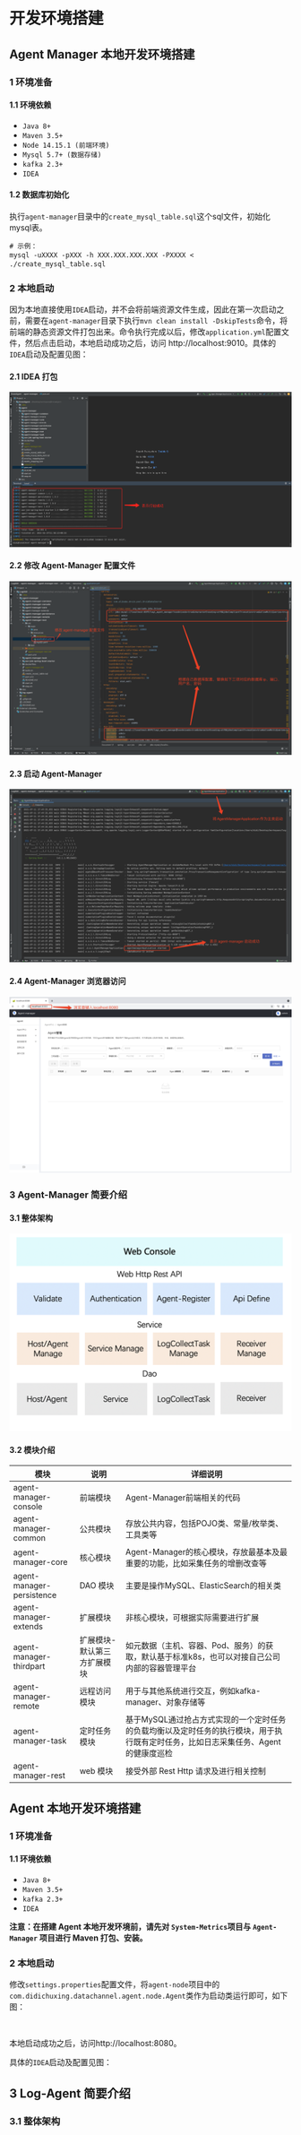 # 开发环境搭建

## Agent Manager 本地开发环境搭建

### 1 环境准备

#### 1.1 环境依赖

- `Java 8+`
- `Maven 3.5+`
- `Node 14.15.1 (前端环境)`
- `Mysql 5.7+ (数据存储)`
- `kafka 2.3+`
- `IDEA`

#### 1.2 数据库初始化

​	执行`agent-manager`目录中的`create_mysql_table.sql`这个sql文件，初始化mysql表。

```
# 示例：
mysql -uXXXX -pXXX -h XXX.XXX.XXX.XXX -PXXXX < ./create_mysql_table.sql
```

### 2 本地启动

​	因为本地直接使用`IDEA`启动，并不会将前端资源文件生成，因此在第一次启动之前，需要在`agent-manager`目录下执行`mvn clean install -DskipTests`命令，将前端的静态资源文件打包出来。命令执行完成以后，修改`application.yml`配置文件，然后点击启动，本地启动成功之后，访问 http://localhost:9010。具体的`IDEA`启动及配置见图：

#### **2.1 IDEA 打包**

![agent-manager IDEA 打包](assets/agent-manager打包.png)

#### **2.2 修改 Agent-Manager 配置文件**

![agent-manager配置文件修改](assets/agent-manager%20配置.png)

#### **2.3 启动 Agent-Manager**

![agent-manager 启动](assets/agent-manager%20启动.png)

#### **2.4 Agent-Manager 浏览器访问**

![agent-manager 浏览器访问](assets/agent-manager%20浏览器访问.png)

### 3 Agent-Manager 简要介绍

#### 3.1 整体架构

![agent-manager整体架构](assets/agent-manager%20整体架构.png)

#### 3.2 模块介绍

| 模块                      | 说明                        | 详细说明                                                     |
| ------------------------- | --------------------------- | ------------------------------------------------------------ |
| agent-manager-console     | 前端模块                    | Agent-Manager前端相关的代码                                  |
| agent-manager-common      | 公共模块                    | 存放公共内容，包括POJO类、常量/枚举类、工具类等              |
| agent-manager-core        | 核心模块                    | Agent-Manager的核心模块，存放最基本及最重要的功能，比如采集任务的增删改查等 |
| agent-manager-persistence | DAO 模块                    | 主要是操作MySQL、ElasticSearch的相关类                       |
| agent-manager-extends     | 扩展模块                    | 非核心模块，可根据实际需要进行扩展                           |
| agent-manager-thirdpart   | 扩展模块-默认第三方扩展模块 | 如元数据（主机、容器、Pod、服务）的获取，默认基于标准k8s，也可以对接自己公司内部的容器管理平台 |
| agent-manager-remote      | 远程访问模块                | 用于与其他系统进行交互，例如kafka-manager、对象存储等        |
| agent-manager-task        | 定时任务模块                | 基于MySQL通过抢占方式实现的一个定时任务的负载均衡以及定时任务的执行模块，用于执行既有定时任务，比如日志采集任务、Agent的健康度巡检 |
| agent-manager-rest        | web 模块                    | 接受外部 Rest Http 请求及进行相关控制                        |

## Agent 本地开发环境搭建

### 1 环境准备

#### 1.1 环境依赖

- `Java 8+`
- `Maven 3.5+`
- `kafka 2.3+`
- `IDEA`

**注意：在搭建 Agent 本地开发环境前，请先对 `System-Metrics`项目与 `Agent-Manager` 项目进行 Maven 打包、安装。**

### 2 本地启动

​	修改`settings.properties`配置文件，将`agent-node`项目中的`com.didichuxing.datachannel.agent.node.Agent`类作为启动类运行即可，如下图：

​	

本地启动成功之后，访问http://localhost:8080。

具体的`IDEA`启动及配置见图：

## 3 Log-Agent 简要介绍

### 3.1 整体架构

